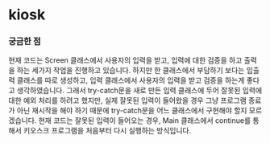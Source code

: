 # kiosk
### 궁금한 점
현재 코드는 Screen 클래스에서 사용자의 입력을 받고, 입력에 대한 검증을 하고 출력을 하는 세가지 작업을 진행하고 있습니다. 하지만 한 클래스에서 부담하기 보다는 입출력 클래스를 따로 생성하고, 입력 클래스에서 사용자의 입력을 받고 검증을 하는게 좋다고 생각하였습니다. 그래서 try-catch문을 새로 만든 입력 클래스에 두어 잘못된 입력에 대한 예외 처리를 하려고 했지만, 실제 잘못된 입력이 들어왔을 경우 그냥 프로그램 종료가 아닌 재시작을 해야 하기 때문에 try-catch문을 어느 클래스에서 구현해야 할지 모르겠습니다. 현재 코드는 잘못된 입력이 들어오는 경우, Main 클래스에서 continue를 통해서 키오스크 프로그램을 처음부터 다시 실행하는 방식입니다.
